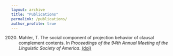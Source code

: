 ```yaml
---
layout: archive
title: "Publications"
permalink: /publications/
author_profile: true
---
```


2020. Mahler, T. The social component of projection behavior of clausal complement contents. In *Proceedings of the 94th Annual Meeting of the Linguistic Society of America*. [(doi)](https://journals.linguisticsociety.org/proceedings/index.php/PLSA/article/view/4703/4384)

